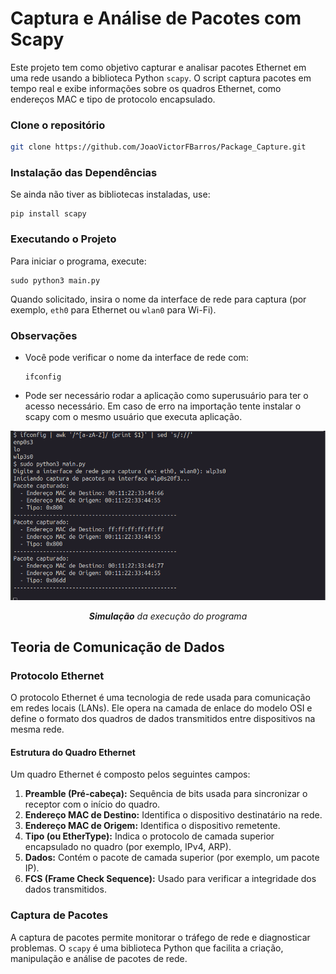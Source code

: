 # Captura e Análise de Pacotes com Scapy

Este projeto tem como objetivo capturar e analisar pacotes Ethernet em uma rede usando a biblioteca Python `scapy`. O script captura pacotes em tempo real e exibe informações sobre os quadros Ethernet, como endereços MAC e tipo de protocolo encapsulado.

### Clone o repositório
```bash
git clone https://github.com/JoaoVictorFBarros/Package_Capture.git
```


### Instalação das Dependências

Se ainda não tiver as bibliotecas instaladas, use:

```
pip install scapy
```

### Executando o Projeto

Para iniciar o programa, execute:

```
sudo python3 main.py
```

Quando solicitado, insira o nome da interface de rede para captura (por exemplo, `eth0` para Ethernet ou `wlan0` para Wi-Fi).

### Observações
- Você pode verificar o nome da interface de rede com:
    ```
    ifconfig
    ```
- Pode ser necessário rodar a aplicação como superusuário para ter o acesso necessário. Em caso de erro na importação tente instalar o scapy com o mesmo usuário que executa aplicação.

<div align="center">
<img src=print.png >

<i><b>Simulação</b> da execução do programa</i>
</div>


## Teoria de Comunicação de Dados

### Protocolo Ethernet

O protocolo Ethernet é uma tecnologia de rede usada para comunicação em redes locais (LANs). Ele opera na camada de enlace do modelo OSI e define o formato dos quadros de dados transmitidos entre dispositivos na mesma rede.

#### Estrutura do Quadro Ethernet

Um quadro Ethernet é composto pelos seguintes campos:

1. **Preamble (Pré-cabeça):** Sequência de bits usada para sincronizar o receptor com o início do quadro.
2. **Endereço MAC de Destino:** Identifica o dispositivo destinatário na rede.
3. **Endereço MAC de Origem:** Identifica o dispositivo remetente.
4. **Tipo (ou EtherType):** Indica o protocolo de camada superior encapsulado no quadro (por exemplo, IPv4, ARP).
5. **Dados:** Contém o pacote de camada superior (por exemplo, um pacote IP).
6. **FCS (Frame Check Sequence):** Usado para verificar a integridade dos dados transmitidos.

### Captura de Pacotes

A captura de pacotes permite monitorar o tráfego de rede e diagnosticar problemas. O `scapy` é uma biblioteca Python que facilita a criação, manipulação e análise de pacotes de rede.


